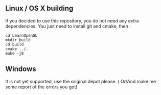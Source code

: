 ## Linux / OS X building

If you decided to use this repository, you do not need any extra dependencies. You just need to install git and cmake, then :

```
cd LearnOpenGL
mkdir build
cd build
cmake ../.
make -j8
```

## Windows

It is not yet supported, use the original depot please.
( Or/And make me some report of the errors you got)

